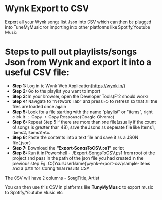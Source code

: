 # Wynk Export to CSV
Export all your Wynk songs list Json into CSV which can then be plugged into TuneMyMusic for importing into other platforms like Spotify/Youtube Music

# Steps to pull out playlists/songs Json from Wynk and export it into a useful CSV file:
* **Step 1:** Log in to Wynk Web Application(https://wynk.in/)
* **Step 2:** Go to the playlist you want to import
* **Step 3:** In your browser, open the Developer Tools(F12 should work)
* **Step 4:** Navigate to "Network Tab" and press F5 to refresh so that all the files are loaded once again
* **Step 5:** Look for a file starting with the name "playlist" or "items", right click it -> Copy -> Copy Response(Google Chrome)
* **Step 6:** Repeat Step 5 if there are more than one file(usually if the count of songs is greater than 48), save the Jsons as seperate file like Items1, Items2, Items3 etc.
* **Step 6:** Paste the contents into a text file and save it as a JSON file(.json)
* **Step 7:** Download the **"Export-SongsToCSV.ps1"** script 
* **Step 8:** Run it in Powershell - .\Export-SongsToCSV.ps1 from root of the project and pass in the path of the json file you had created in the previous step Eg. C:\{YourUserName}\wynk-export-csv\sample-items and a path for storing final results CSV

The CSV will have 2 columns - SongTitle, Artist

You can then use this CSV in platforms like **TunyMyMusic** to export music to Spotify/Youtube Music etc

